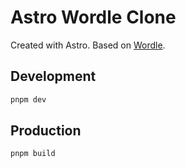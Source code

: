 # Astro Wordle Clone

Created with Astro. Based on [Wordle](https://www.nytimes.com/games/wordle/index.html).

## Development

```bash
pnpm dev
```

## Production

```bash
pnpm build
```
